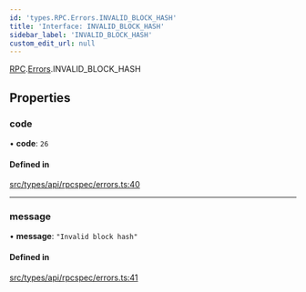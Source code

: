 ```yaml
---
id: 'types.RPC.Errors.INVALID_BLOCK_HASH'
title: 'Interface: INVALID_BLOCK_HASH'
sidebar_label: 'INVALID_BLOCK_HASH'
custom_edit_url: null
---
```


[RPC](../namespaces/types.RPC.md).[Errors](../namespaces/types.RPC.Errors.md).INVALID_BLOCK_HASH

## Properties

### code

• **code**: `26`

#### Defined in

[src/types/api/rpcspec/errors.ts:40](https://github.com/starknet-io/starknet.js/blob/v5.24.3/src/types/api/rpcspec/errors.ts#L40)

---

### message

• **message**: `"Invalid block hash"`

#### Defined in

[src/types/api/rpcspec/errors.ts:41](https://github.com/starknet-io/starknet.js/blob/v5.24.3/src/types/api/rpcspec/errors.ts#L41)
